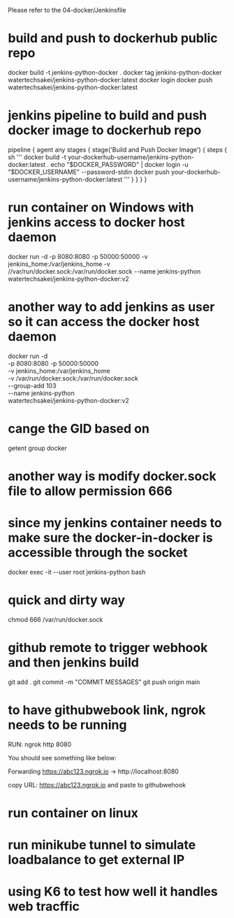 Please refer to the 04-docker/Jenkinsfile

# build and push to dockerhub public repo
docker build -t jenkins-python-docker .
docker tag jenkins-python-docker watertechsakei/jenkins-python-docker:latest
docker login
docker push watertechsakei/jenkins-python-docker:latest

# jenkins pipeline to build and push docker image to dockerhub repo

pipeline {
    agent any
    stages {
        stage('Build and Push Docker Image') {
            steps {
                sh '''
                    docker build -t your-dockerhub-username/jenkins-python-docker:latest .
                    echo "$DOCKER_PASSWORD" | docker login -u "$DOCKER_USERNAME" --password-stdin
                    docker push your-dockerhub-username/jenkins-python-docker:latest
                '''
            }
        }
    }
}

# run container on Windows with jenkins access to docker host daemon

docker run -d -p 8080:8080 -p 50000:50000 -v jenkins_home:/var/jenkins_home -v //var/run/docker.sock:/var/run/docker.sock --name jenkins-python watertechsakei/jenkins-python-docker:v2

# another way to add jenkins as user so it can access the docker host daemon

docker run -d \
  -p 8080:8080 -p 50000:50000 \
  -v jenkins_home:/var/jenkins_home \
  -v /var/run/docker.sock:/var/run/docker.sock \
  --group-add 103 \
  --name jenkins-python \
  watertechsakei/jenkins-python-docker:v2

# cange the GID based on 

getent group docker



# another way is modify docker.sock file to allow permission 666

# since my jenkins container needs to make sure the docker-in-docker is accessible through the socket 
docker exec -it --user root jenkins-python bash
# quick and dirty way
chmod 666 /var/run/docker.sock



# github remote to trigger webhook and then jenkins build
git add .
git commit -m "COMMIT MESSAGES"
git push origin main

# to have githubwebook link, ngrok needs to be running
RUN: ngrok http 8080

You should see something like below:

Forwarding  https://abc123.ngrok.io -> http://localhost:8080

copy URL: https://abc123.ngrok.io and paste to githubwehook

# run container on linux

# run minikube tunnel to simulate loadbalance to get external IP

# using K6 to test how well it handles web tracffic


